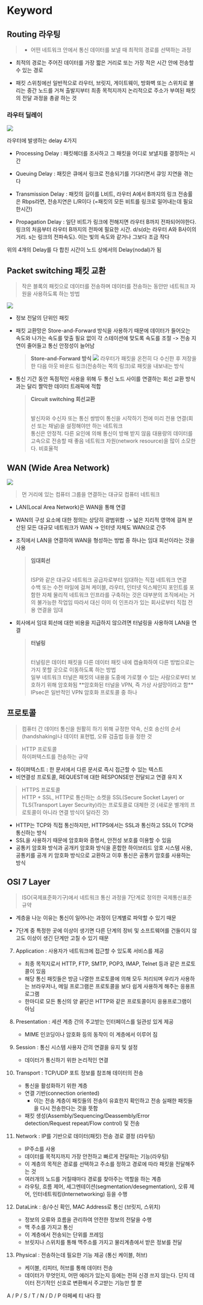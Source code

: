 # Keyword

## Routing 라우팅

> - 어떤 네트워크 안에서 통신 데이터를 보낼 때 최적의 경로를 선택하는 과정

- 최적의 경로는 주어진 데이터를 가장 짧은 거리로 또는 가장 적은 시간 안에 전송할 수 있는 경로

- 패킷 스위칭에선 일반적으로 라우터, 브릿지, 게이트웨이, 방화벽 또는 스위치로 불리는 중간 노드를 거쳐 출발지부터 최종 목적지까지 논리적으로 주소가 부여된 패킷의 전달 과정을 총괄 하는 것

### 라우터 딜레이

![](https://velog.velcdn.com/images/eoveol/post/04a09570-6e32-44e7-891c-3bff06bc5500/image.png)

라우터에 발생하는 delay 4가지

- Processing Delay : 패킷헤더를 조사하고 그 패킷을 어디로 보낼지를 결정하는 시간

- Queuing Delay : 패킷은 큐에서 링크로 전송되기를 기다리면서 큐잉 지연을 겪는다

- Transmission Delay : 패킷의 길이를 L비트, 라우터 A에서 B까지의 링크 전송률은 Rbps라면, 전송지연은 L/R이다 (=패킷의 모든 비트를 링크로 밀어내는데 필요한시간)

- Propagation Delay : 일단 비트가 링크에 전해지면 라우터 B까지 전파되어야한다. 링크의 처음부터 라우터 B까지의 전파에 필요한 시간. d/s(d는 라우터 A와 B사이의 거리. s는 링크의 전파속도). 이는 빛의 속도와 같거나 그보다 조금 작다

위의 4개의 Delay를 다 합친 시간이 노드 상에서의 Delay(nodal)가 됨

## Packet switching 패킷 교환

> 작은 블록의 패킷으로 데이터를 전송하며 데이터를 전송하는 동안만 네트워크 자원을 사용하도록 하는 방법

![](https://velog.velcdn.com/images/eoveol/post/a109bddb-ccfd-4866-b3b4-4db89bf8bfbb/image.gif)

- 정보 전달의 단위인 패킷

- 패킷 교환망은 Store-and-Forward 방식을 사용하기 때문에 데이터가 들어오는 속도와 나가는 속도를 맞출 필요 없이 각 스테이션에 맞도록 속도를 조절
  -> 전송 지연이 줄어들고 통신 안정성이 늘어남
  
  > **Store-and-Forward 방식**
  > ![](https://velog.velcdn.com/images/eoveol/post/a94b6288-502e-41fe-8470-c83c5e391ef1/image.png)
  > 라우터가 패킷을 온전히 다 수신한 후 저장을 한 다음 아웃 바운드 링크(전송하는 쪽의 링크)로 패킷을 내보내는 방식

- 통신 기간 동안 독점적인 사용을 위해 두 통신 노드 사이를 연결하는 회선 교환 방식과는 달리 짤막한 데이터 트래픽에 적합
  
  > **Circuit switching 회선교환**
  > 
  > <br>
  > 발신자와 수신자 또는 통신 쌍방이 통신을 시작하기 전에 미리 전용 연결(회선 또는 채널)을 설정해야만 하는 네트워크 
  > <br>
  > 통신은 안정적. 다른 요인에 의해 통신이 방해 받지 않음
  > 대용량의 데이터를 고속으로 전송할 때 좋음
  > 네트워크 자원(network resource)을 많이 소모한다. 비효율적

## WAN (Wide Area Network)

![](https://velog.velcdn.com/images/eoveol/post/ff35a098-fe80-467d-b114-e219ce8a290f/image.png)

> 먼 거리에 있는 컴퓨터 그룹을 연결하는 대규모 컴퓨터 네트워크

- LAN(Local Area Network)은 WAN을 통해 연결

- WAN의 구성 요소에 대한 정의는 상당히 광범위함
  -> 넓은 지리적 영역에 걸쳐 분산된 모든 대규모 네트워크가 WAN
  -> 인터넷 자체도 WAN으로 간주

- 조직에서 LAN을 연결하여 WAN을 형성하는 방법 중 하나는 임대 회선이라는 것을 사용
  
  > **임대회선**
  > 
  > <br>
  > ISP와 같은 대규모 네트워크 공급자로부터 임대하는 직접 네트워크 연결
  > <br>
  > 수백 또는 수천 마일에 걸쳐 케이블, 라우터, 인터넷 익스체인지 포인트를 포함한 자체 물리적 네트워크 인프라를 구축하는 것은 대부분의 조직에서는 거의 불가능한 작업임 
  > 따라서 대신 이미 이 인프라가 있는 회사로부터 직접 전용 연결을 임대

- 회사에서 임대 회선에 대한 비용을 지급하지 않으려면 터널링을 사용하여 LAN을 연결
  
  > **터널링**
  > 
  > <br>
  > 터널링은 데이터 패킷을 다른 데이터 패킷 내에 캡슐화하여 다른 방법으로는 가지 못할 곳으로 이동하도록 하는 방법
  > <br>
  > 일부 네트워크 터널은 패킷의 내용을 도중에 가로챌 수 있는 사람으로부터 보호하기 위해 암호화됨
  > **암호화된 터널을 VPN, 즉 가상 사설망이라고 함**
  > IPsec은 일반적인 VPN 암호화 프로토콜 중 하나

## 프로토콜

> 컴퓨터 간 데이터 통신을 원활히 하기 위해 규정한 약속, 신호 송신의 순서(handshaking)나 데이터 표현법, 오류 검출법 등을 정한 것

> HTTP 프로토콜
> <br>
> 하이퍼텍스트를 전송하는 규약

- 하이퍼텍스트 : 한 문서에서 다른 문서로 즉시 접근할 수 있는 텍스트
- 비연결성 프로토콜, REQUEST에 대한 RESPONSE만 전달되고 연결 유지 X

> HTTPS 프로토콜
> <br>
> HTTP + SSL, HTTP로 통신하는 소켓을 SSL(Secure Socket Layer) or TLS(Transport Layer Security)라는 프로토콜로 대체한 것 (새로운 별개의 프로토콜이 아니라 연결 방식이 달라진 것)

- HTTP는 TCP와 직접 통신하지만, HTTPS에서는 SSL과 통신하고 SSL이 TCP와 통신하는 방식
- SSL을 사용하기 때문에 암호화와 증명서, 안전성 보호를 이용할 수 있음
- 공통키 암호화 방식과 공개키 암호화 방식을 혼합한 하이브리드 암호 시스템 사용, 공통키를 공개 키 암호화 방식으로 교환하고 이후 통신은 공통키 암호를 사용하는 방식

## OSI 7 Layer

> ISO(국제표준화기구)에서 네트워크 통신 과정을 7단계로 정의한 국제통신표준규약

- 계층을 나눈 이유는 통신이 일어나는 과정이 단계별로 파악할 수 있기 때문

- 7단계 중 특정한 곳에 이상이 생기면 다른 단계의 장비 및 소프트웨어를 건들이지 않고도 이상이 생긴 단계만 고칠 수 있기 때문
7) Application : 사용자가 네트워크에 접근할 수 있도록 서비스를 제공
   
   - 최종 목적지로서 HTTP, FTP, SMTP, POP3, IMAP, Telnet 등과 같은 프로토콜이 있음
   - 해당 통신 패킷들은 방금 나열한 프로토콜에 의해 모두 처리되며 우리가 사용하는 브라우저나, 메일 프로그램은 프로토콜을 보다 쉽게 사용하게 해주는 응용프로그램
   - 한마디로 모든 통신의 양 끝단은 HTTP와 같은 프로토콜이지 응용프로그램이 아님

8) Presentation : 세션 계층 간의 주고받는 인터페이스를 일관성 있게 제공
   
   - MIME 인코딩이나 암호화 등의 동작이 이 계층에서 이루어 짐

9) Session : 통신 시스템 사용자 간의 연결을 유지 및 설정
   
   - 데이터가 통신하기 위한 논리적인 연결

10) Transport : TCP/UDP 포트 정보를 참조해 데이터의 전송
    
    - 통신을 활성화하기 위한 계층
    - 연결 기반(connection oriented)
      - 이는 전송 계층이 패킷들의 전송이 유효한지 확인하고 전송 실패한 패킷들을 다시 전송한다는 것을 뜻함
    - 패킷 생성(Assembly/Sequencing/Deassembly/Error detection/Request repeat/Flow control) 및 전송

11) Network : IP를 기반으로 데이터(패킷) 전송 경로 결정 (라우팅)
    
    - IP주소를 사용
    - 데이터를 목적지까지 가장 안전하고 빠르게 전달하는 기능(라우팅)
    - 이 계층의 목적은 경로를 선택하고 주소를 정하고 경로에 따라 패킷을 전달해주는 것
    - 여러개의 노드를 거칠때마다 경로를 찾아주는 역할을 하는 계층
    - 라우팅, 흐름 제어, 세그멘테이션(segmentation/desegmentation), 오류 제어, 인터네트워킹(Internetworking) 등을 수행

12) DataLink : 송/수신 확인, MAC Address로 통신 (브릿지, 스위치)
    
    - 정보의 오류와 흐름을 관리하여 안전한 정보의 전달을 수행
    - 맥 주소를 가지고 통신
    - 이 계층에서 전송되는 단위를 프레임
    - 브릿지나 스위치를 통해 맥주소를 가지고 물리계층에서 받은 정보를 전달

13) Physical : 전송하는데 필요한 기능 제공 (통신 케이블, 허브)
    
    - 케이블, 리피터, 허브를 통해 데이터 전송
    - 데이터가 무엇인지, 어떤 에러가 있는지 등에는 전혀 신경 쓰지 않는다. 단지 데이터 전기적인 신호로 변환해서 주고받는 기능만 할 뿐

A / P / S / T / N / D / P
아페쎄 티 내다 팜
